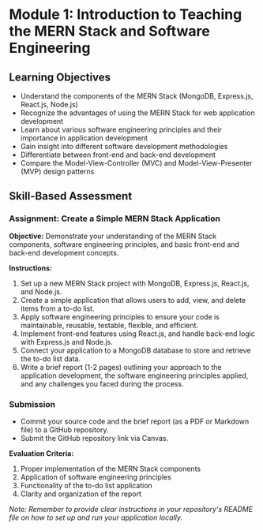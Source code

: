 # Module 1: Introduction to Teaching the MERN Stack and Software Engineering

## Learning Objectives

- Understand the components of the MERN Stack (MongoDB, Express.js, React.js, Node.js)
- Recognize the advantages of using the MERN Stack for web application development
- Learn about various software engineering principles and their importance in application development
- Gain insight into different software development methodologies
- Differentiate between front-end and back-end development
- Compare the Model-View-Controller (MVC) and Model-View-Presenter (MVP) design patterns

## Skill-Based Assessment

### Assignment: Create a Simple MERN Stack Application

**Objective:** Demonstrate your understanding of the MERN Stack components, software engineering principles, and basic front-end and back-end development concepts.

**Instructions:**

1. Set up a new MERN Stack project with MongoDB, Express.js, React.js, and Node.js.
2. Create a simple application that allows users to add, view, and delete items from a to-do list.
3. Apply software engineering principles to ensure your code is maintainable, reusable, testable, flexible, and efficient.
4. Implement front-end features using React.js, and handle back-end logic with Express.js and Node.js.
5. Connect your application to a MongoDB database to store and retrieve the to-do list data.
6. Write a brief report (1-2 pages) outlining your approach to the application development, the software engineering principles applied, and any challenges you faced during the process.

### Submission

- Commit your source code and the brief report (as a PDF or Markdown file) to a GitHub repository.
- Submit the GitHub repository link via Canvas.

**Evaluation Criteria:**

1. Proper implementation of the MERN Stack components
2. Application of software engineering principles
3. Functionality of the to-do list application
4. Clarity and organization of the report

*Note: Remember to provide clear instructions in your repository's README file on how to set up and run your application locally.*
